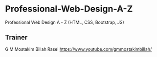 # Professional-Web-Design-A-Z
Professional Web Design A - Z (HTML, CSS, Bootstrap, JS)

Trainer 
-----------
G M Mostakim Billah Rasel
https://www.youtube.com/gmmostakimbillah/
